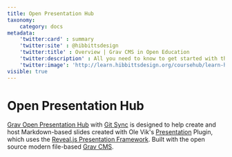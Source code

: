 ```yaml
---
title: Open Presentation Hub
taxonomy:
    category: docs
metadata:
    'twitter:card' : summary
    'twitter:site' : @hibbittsdesign
    'twitter:title' : Overview | Grav CMS in Open Education
    'twitter:description' : All you need to know to get started with the open source Grav CMS Open Presentation Hub skeleton package.
    'twitter:image': 'http://learn.hibbittsdesign.org/coursehub/learn-hibbittsdesign.png'
visible: true
---
```


# Open Presentation Hub

[Grav Open Presentation Hub](https://github.com/hibbitts-design/grav-skeleton-presentation-hub) with [Git Sync](https://github.com/trilbymedia/grav-plugin-git-sync) is designed to help create and host Markdown-based slides created with Ole Vik's [Presentation](https://github.com/OleVik/grav-plugin-presentation) Plugin, which uses the [Reveal.js Presentation Framework](https://revealjs.com/#/). Built with the open source modern file-based [Grav CMS](http://getgrav.org).
